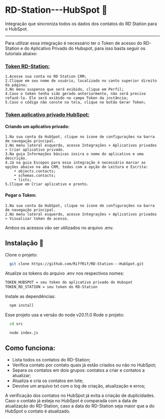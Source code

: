 # RD-Station---HubSpot 🧾
Integração que sincroniza todos os dados dos contatos do RD Station para o HubSpot.

---

Para utilizar essa integração é necessário ter o Token de acesso do RD-Station e do Aplicativo Privado do Hubspot, para isso basta seguir os tutoriais abaixo:
### [Token RD-Station:](https://ajuda.rdstation.com/s/article/Gerar-e-visualizar-Token?language=pt_BR)
	1.Acesse sua conta no RD Station CRM;
	2.Clique em seu nome de usuário, localizado no canto superior direito da página;
	3.No menu suspenso que será exibido, clique em Perfil;
	4.Caso o token tenha sido gerado anteriormente, não será preciso refazê-lo. Ele será exibido no campo Token da instância;
	5.Caso o código não conste na tela, clique no botão Gerar Token;

### [Token aplicativo privado HubSpot:](https://br.developers.hubspot.com/docs/api/private-apps)
#### Criando um aplicativo privado:
	1.Na sua conta da HubSpot, clique no ícone de configurações na barra de navegação principal.
	2.No menu lateral esquerdo, acesse Integrações > Aplicativos privados > Criar aplicativo privado.
	3.Na guia Informações básicas insira o nome do aplicativo e uma descrição.
	4.Já na guia Escopos para essa integração é necessário marcar as opções abaixo na aba CRM, todas com a opção de Leitura e Escrita:
	    • objects.contacts;
	    • schemas.contacts;
	    • lists;
    5.Clique em Criar aplicativo e pronto.

#### Pegar o Token:
	1.Na sua conta da HubSpot, clique no ícone de configurações na barra de navegação principal.
	2.No menu lateral esquerdo, acesse Integrações > Aplicativos privados > Visualizar token de acesso.

Ambos os acessos vão ser utilizados no arquivo .env.
## Instalação 🚀

Clone o projeto:

```bash
  git clone https://github.com/RiffRif/RD-Station---HubSpot.git
```
Atualize os tokens do arquivo .env nos respectivos nomes:

```bash
TOKEN_HUBSPOT = seu token do aplicativo privado do Hubspot
TOKEN_RD_STATION = seu token do RD-Station
```

Instale as dependências:

```bash
  npm install
```
Esse projeto usa a versão do node v20.11.0
Rode o projeto:

```bash
  cd src

  node index.js
```


## Como funciona:

- Lista todos os contatos do RD-Station;
- Verifica contato por contato quais já estão criados ou não no HubSpot;
- Separa os contatos em dois grupos: contatos a criar e contatos a atualizar;
- Atualiza e cria os contatos em lote;
- Devolve um arquivo txt com o log de criação, atualização e erros;

A verificação dos contatos no HubSpot já evita a criação de duplicidades.
Caso o contato já esteja no HubSpot é comparada com a data de atualização do RD-Station, caso a data do RD-Station seja maior que a do HubSpot o contato é atualizado.
